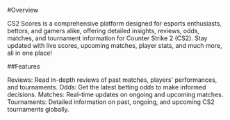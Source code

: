 #Overview

CS2 Scores is a comprehensive platform designed for esports enthusiasts, bettors, and gamers alike, offering detailed insights, reviews, odds, matches, and tournament information for Counter Strike 2 (CS2). Stay updated with live scores, upcoming matches, player stats, and much more, all in one place!

##Features

Reviews: Read in-depth reviews of past matches, players' performances, and tournaments.
Odds: Get the latest betting odds to make informed decisions.
Matches: Real-time updates on ongoing and upcoming matches.
Tournaments: Detailed information on past, ongoing, and upcoming CS2 tournaments globally.
